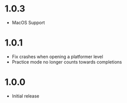 # 1.0.3
- MacOS Support

# 1.0.1
- Fix crashes when opening a platformer level
- Practice mode no longer counts towards completions

# 1.0.0
- Initial release